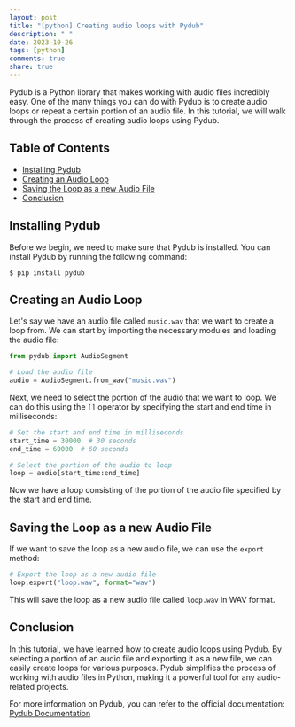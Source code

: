 ```yaml
---
layout: post
title: "[python] Creating audio loops with Pydub"
description: " "
date: 2023-10-26
tags: [python]
comments: true
share: true
---
```


Pydub is a Python library that makes working with audio files incredibly easy. One of the many things you can do with Pydub is to create audio loops or repeat a certain portion of an audio file. In this tutorial, we will walk through the process of creating audio loops using Pydub.

## Table of Contents
- [Installing Pydub](#installing-pydub)
- [Creating an Audio Loop](#creating-an-audio-loop)
- [Saving the Loop as a new Audio File](#saving-the-loop-as-a-new-audio-file)
- [Conclusion](#conclusion)

## Installing Pydub

Before we begin, we need to make sure that Pydub is installed. You can install Pydub by running the following command:

```
$ pip install pydub
```

## Creating an Audio Loop

Let's say we have an audio file called `music.wav` that we want to create a loop from. We can start by importing the necessary modules and loading the audio file:

```python
from pydub import AudioSegment

# Load the audio file
audio = AudioSegment.from_wav("music.wav")
```

Next, we need to select the portion of the audio that we want to loop. We can do this using the `[]` operator by specifying the start and end time in milliseconds:

```python
# Set the start and end time in milliseconds
start_time = 30000  # 30 seconds
end_time = 60000  # 60 seconds

# Select the portion of the audio to loop
loop = audio[start_time:end_time]
```

Now we have a loop consisting of the portion of the audio file specified by the start and end time.

## Saving the Loop as a new Audio File

If we want to save the loop as a new audio file, we can use the `export` method:

```python
# Export the loop as a new audio file
loop.export("loop.wav", format="wav")
```

This will save the loop as a new audio file called `loop.wav` in WAV format.

## Conclusion

In this tutorial, we have learned how to create audio loops using Pydub. By selecting a portion of an audio file and exporting it as a new file, we can easily create loops for various purposes. Pydub simplifies the process of working with audio files in Python, making it a powerful tool for any audio-related projects.

For more information on Pydub, you can refer to the official documentation: [Pydub Documentation](https://pydub.com/)